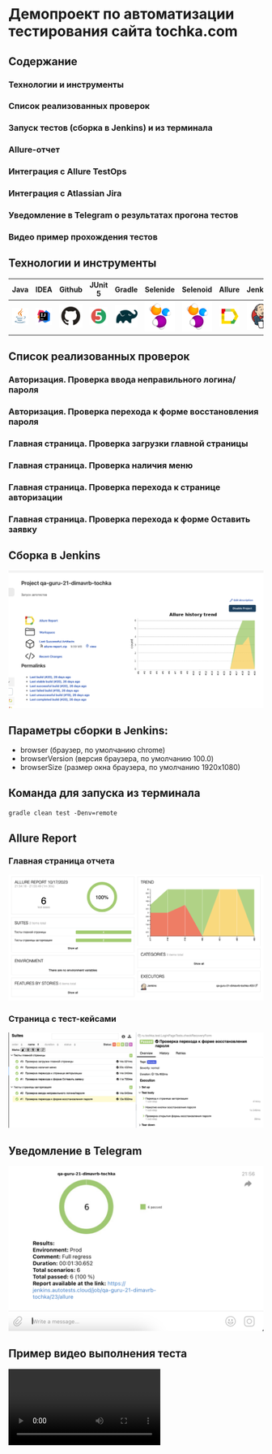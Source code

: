 # Демопроект по автоматизации тестирования сайта tochka.com


## Содержание

### Технологии и инструменты
### Список реализованных проверок
### Запуск тестов (сборка в Jenkins) и из терминала
### Allure-отчет
### Интеграция с Allure TestOps
### Интеграция с Atlassian Jira
### Уведомление в Telegram о результатах прогона тестов
### Видео пример прохождения тестов

## Технологии и инструменты


| Java  | IDEA | Github | JUnit 5 | Gradle | Selenide | Selenoid | Allure | Jenkins |
| ----- | ---- | ------ | ------- | ------ | -------- | -------- | ------ | ------- |
|[![](https://github.com/dimavrb/tochka/blob/main/media/logo/Java.svg)](java.com) | ![](https://github.com/dimavrb/tochka/blob/main/media/logo/Idea.svg) | ![](https://github.com/dimavrb/tochka/blob/main/media/logo/GitHub.svg) | ![](https://github.com/dimavrb/tochka/blob/main/media/logo/Junit5.svg)  | ![](https://github.com/dimavrb/tochka/blob/main/media/logo/Gradle.svg)  | ![](https://github.com/dimavrb/tochka/blob/main/media/logo/Selenide.svg)  | ![](https://github.com/dimavrb/tochka/blob/main/media/logo/Selenide.svg)  | ![](https://github.com/dimavrb/tochka/blob/main/media/logo/Allure.svg) | ![](https://github.com/dimavrb/tochka/blob/main/media/logo/Jenkins.svg)  |

## Список реализованных проверок

### Авторизация. Проверка ввода неправильного логина/пароля
### Авторизация. Проверка перехода к форме восстановления пароля
### Главная страница. Проверка загрузки главной страницы
### Главная страница. Проверка наличия меню
### Главная страница. Проверка перехода к странице авторизации
### Главная страница. Проверка перехода к форме Оставить заявку

## Сборка в Jenkins

![](https://github.com/dimavrb/tochka/blob/main/screenshots/Jenkins.png)

## Параметры сборки в Jenkins:
- browser (браузер, по умолчанию chrome)
- browserVersion (версия браузера, по умолчанию 100.0)
- browserSize (размер окна браузера, по умолчанию 1920x1080)

## Команда для запуска из терминала
`gradle clean test -Denv=remote`

## Allure Report 

### Главная страница отчета
![](https://github.com/dimavrb/tochka/blob/main/screenshots/AllureReport.png)

### Страница с тест-кейсами

![](https://github.com/dimavrb/tochka/blob/main/screenshots/Тест-кейс.png)

## Уведомление в Telegram

![](https://github.com/dimavrb/tochka/blob/main/screenshots/telegram.png)

## Пример видео выполнения теста

![](https://github.com/dimavrb/tochka/blob/main/screenshots/test%20case.mp4)

